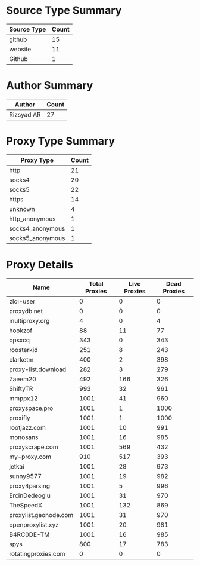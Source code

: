 # Source Type Summary

| Source Type | Count |
|-------------|-------|
| github | 15 |
| website | 11 |
| Github | 1 |


# Author Summary

| Author | Count |
|--------|-------|
| Rizsyad AR | 27 |


# Proxy Type Summary

| Proxy Type | Count |
|------------|-------|
| http | 21 |
| socks4 | 20 |
| socks5 | 22 |
| https | 14 |
| unknown | 4 |
| http_anonymous | 1 |
| socks4_anonymous | 1 |
| socks5_anonymous | 1 |


# Proxy Details

| Name | Total Proxies | Live Proxies | Dead Proxies |
|------|---------------|--------------|---------------|
| zloi-user | 0 | 0 | 0 |
| proxydb.net | 0 | 0 | 0 |
| multiproxy.org | 4 | 0 | 4 |
| hookzof | 88 | 11 | 77 |
| opsxcq | 343 | 0 | 343 |
| roosterkid | 251 | 8 | 243 |
| clarketm | 400 | 2 | 398 |
| proxy-list.download | 282 | 3 | 279 |
| Zaeem20 | 492 | 166 | 326 |
| ShiftyTR | 993 | 32 | 961 |
| mmppx12 | 1001 | 41 | 960 |
| proxyspace.pro | 1001 | 1 | 1000 |
| proxifly | 1001 | 1 | 1000 |
| rootjazz.com | 1001 | 10 | 991 |
| monosans | 1001 | 16 | 985 |
| proxyscrape.com | 1001 | 569 | 432 |
| my-proxy.com | 910 | 517 | 393 |
| jetkai | 1001 | 28 | 973 |
| sunny9577 | 1001 | 19 | 982 |
| proxy4parsing | 1001 | 5 | 996 |
| ErcinDedeoglu | 1001 | 31 | 970 |
| TheSpeedX | 1001 | 132 | 869 |
| proxylist.geonode.com | 1001 | 31 | 970 |
| openproxylist.xyz | 1001 | 20 | 981 |
| B4RC0DE-TM | 1001 | 16 | 985 |
| spys | 800 | 17 | 783 |
| rotatingproxies.com | 0 | 0 | 0 |
